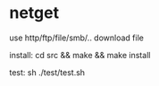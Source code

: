 # netget
use http/ftp/file/smb/.. download file

install:
 cd src && make && make install

test: 
  sh ./test/test.sh

